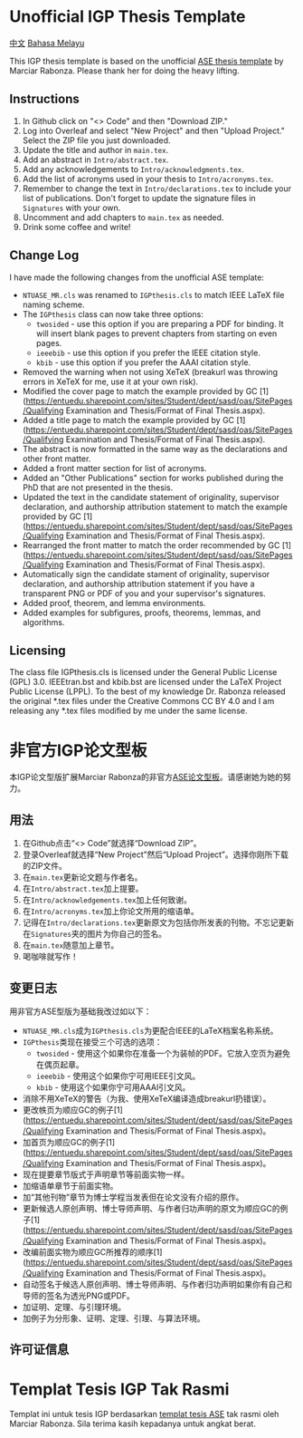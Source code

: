 # Unofficial IGP Thesis Template
[中文](#非官方IGP论文型板) [Bahasa Melayu](#templat-tesis-igp-tak-rasmi)

This IGP thesis template is based on the unofficial [ASE thesis template](https://www.overleaf.com/latex/templates/phd-thesis-ntu-singapore-asian-school-of-the-environment-unofficial/jgtmdbzcrzzt) by Marciar Rabonza.  Please thank her for doing the heavy lifting.

## Instructions
1. In Github click on "<> Code" and then "Download ZIP."
2. Log into Overleaf and select "New Project" and then "Upload Project."  Select the ZIP file you just downloaded.
3. Update the title and author in ```main.tex```.
4. Add an abstract in ```Intro/abstract.tex```.
5. Add any acknowledgements to ```Intro/acknowledgments.tex```.
6. Add the list of acronyms used in your thesis to ```Intro/acronyms.tex```.
7. Remember to change the text in ```Intro/declarations.tex``` to include your list of publications.  Don't forget to update the signature files in ```Signatures``` with your own.
8. Uncomment and add chapters to ```main.tex``` as needed.
9. Drink some coffee and write!

## Change Log
I have made the following changes from the unofficial ASE template:
* ```NTUASE_MR.cls``` was renamed to ```IGPthesis.cls``` to match IEEE LaTeX file naming scheme.
* The ```IGPthesis``` class can now take three options:
  * ```twosided``` - use this option if you are preparing a PDF for binding.  It will insert blank pages to prevent chapters from starting on even pages.
  * ```ieeebib``` - use this option if you prefer the IEEE citation style.
  * ```kbib``` - use this option if you prefer the AAAI citation style.
* Removed the warning when not using XeTeX (breakurl was throwing errors in XeTeX for me, use it at your own risk).
* Modified the cover page to match the example provided by GC [1](https://entuedu.sharepoint.com/sites/Student/dept/sasd/oas/SitePages/Qualifying Examination and Thesis/Format of Final Thesis.aspx).
* Added a title page to match the example provided by GC [1](https://entuedu.sharepoint.com/sites/Student/dept/sasd/oas/SitePages/Qualifying Examination and Thesis/Format of Final Thesis.aspx).
* The abstract is now formatted in the same way as the declarations and other front matter.
* Added a front matter section for list of acronyms.
* Added an "Other Publications" section for works published during the PhD that are not presented in the thesis.
* Updated the text in the candidate statement of originality, supervisor declaration, and authorship attribution statement to match the example provided by GC [1](https://entuedu.sharepoint.com/sites/Student/dept/sasd/oas/SitePages/Qualifying Examination and Thesis/Format of Final Thesis.aspx).
* Rearranged the front matter to match the order recommended by GC [1](https://entuedu.sharepoint.com/sites/Student/dept/sasd/oas/SitePages/Qualifying Examination and Thesis/Format of Final Thesis.aspx).
* Automatically sign the candidate stament of originality, supervisor declaration, and authorship attribution statement if you have a transparent PNG or PDF of you and your supervisor's signatures.
* Added proof, theorem, and lemma environments.
* Added examples for subfigures, proofs, theorems, lemmas, and algorithms.

## Licensing
The class file IGPthesis.cls is licensed under the General Public License (GPL) 3.0.  IEEEtran.bst and kbib.bst are licensed under the LaTeX Project Public License (LPPL).  To the best of my knowledge Dr. Rabonza released the original *.tex files under the Creative Commons CC BY 4.0 and I am releasing any *.tex files modified by me under the same license.

# 非官方IGP论文型板
本IGP论文型版扩展Marciar Rabonza的非官方[ASE论文型板](https://www.overleaf.com/latex/templates/phd-thesis-ntu-singapore-asian-school-of-the-environment-unofficial/jgtmdbzcrzzt)。请感谢她为她的努力。

## 用法
1. 在Github点击“<> Code”就选择“Download ZIP”。
2. 登录Overleaf就选择“New Project”然后“Upload Project”。选择你刚所下载的ZIP文件。
3. 在```main.tex```更新论文题与作者名。
4. 在```Intro/abstract.tex```加上提要。
5. 在```Intro/acknowledgements.tex```加上任何致谢。
6. 在```Intro/acronyms.tex```加上你论文所用的缩语单。
7. 记得在```Intro/declarations.tex```更新原文为包括你所发表的刊物。不忘记更新在```Signatures```夹的图片为你自己的签名。
8. 在```main.tex```随意加上章节。
9. 喝咖啡就写作！

## 变更日志
用非官方ASE型版为基础我改过如以下：
* ```NTUASE_MR.cls```成为```IGPthesis.cls```为更配合IEEE的LaTeX档案名称系统。
* ```IGPthesis```类现在接受三个可选的选项：
  * ```twosided``` - 使用这个如果你在准备一个为装帧的PDF。它放入空页为避免在偶页起章。
  * ```ieeebib``` - 使用这个如果你宁可用IEEE引文风。
  * ```kbib``` - 使用这个如果你宁可用AAAI引文风。
* 消除不用XeTeX的警告（为我、使用XeTeX编译造成breakurl扔错误）。
* 更改帙页为顺应GC的例子[1](https://entuedu.sharepoint.com/sites/Student/dept/sasd/oas/SitePages/Qualifying Examination and Thesis/Format of Final Thesis.aspx)。
* 加首页为顺应GC的例子[1](https://entuedu.sharepoint.com/sites/Student/dept/sasd/oas/SitePages/Qualifying Examination and Thesis/Format of Final Thesis.aspx)。
* 现在提要章节版式于声明章节等前面实物一样。
* 加缩语单章节于前面实物。
* 加“其他刊物”章节为博士学程当发表但在论文没有介绍的原作。
* 更新候选人原创声明、博士导师声明、与作者归功声明的原文为顺应GC的例子[1](https://entuedu.sharepoint.com/sites/Student/dept/sasd/oas/SitePages/Qualifying Examination and Thesis/Format of Final Thesis.aspx)。
* 改编前面实物为顺应GC所推荐的顺序[1](https://entuedu.sharepoint.com/sites/Student/dept/sasd/oas/SitePages/Qualifying Examination and Thesis/Format of Final Thesis.aspx)。
* 自动签名于候选人原创声明、博士导师声明、与作者归功声明如果你有自己和导师的签名为透光PNG或PDF。
* 加证明、定理、与引理环境。
* 加例子为分形象、证明、定理、引理、与算法环境。

## 许可证信息

# Templat Tesis IGP Tak Rasmi
Templat ini untuk tesis IGP berdasarkan [templat tesis ASE](https://www.overleaf.com/latex/templates/phd-thesis-ntu-singapore-asian-school-of-the-environment-unofficial/jgtmdbzcrzzt) tak rasmi oleh Marciar Rabonza.  Sila terima kasih kepadanya untuk angkat berat.



